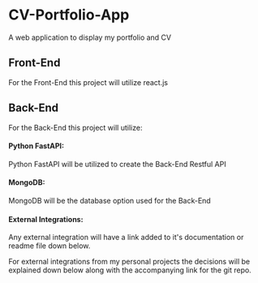 # CV-Portfolio-App
A web application to display my portfolio and CV




## Front-End
For the Front-End this project will utilize react.js




## Back-End
For the Back-End this project will utilize:

#### Python FastAPI:
Python FastAPI will be utilized to create the Back-End Restful API

#### MongoDB:
MongoDB will be the database option used for the Back-End

#### External Integrations:
Any external integration will have a link added to it's documentation or readme file down below. 

For external integrations from my personal projects the decisions will be explained down below along with 
the accompanying link for the git repo.

